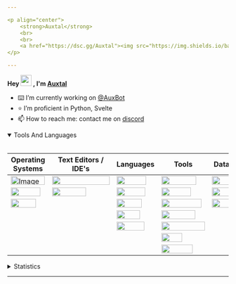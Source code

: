 ```yaml
---

<p align="center">
	<strong>Auxtal</strong>
	<br>
	<br>
	<a href="https://dsc.gg/Auxtal"><img src="https://img.shields.io/badge/Discord-5865F2.svg?logo=Discord&logoColor=white"></a>
</p>

---
```


**Hey <a href="https://dsc.gg/Auxtal"><img src="https://media.giphy.com/media/hvRJCLFzcasrR4ia7z/giphy.gif" width="25" height="25"></a> , I'm <a href="https://github.com/Auxtal">Auxtal</a>**

- ⌨️ I’m currently working on [@AuxBot](https://github.com/auxBot-discord-bot)
- ⭐ I’m proficient in Python, Svelte
- 📫 How to reach me: contact me on [discord](https://discord.com/users/327745755789918208)

<details open>
	<summary>Tools And Languages</summary>
	<br>
	<table>
		<thead>
  			<tr>
    				<th>Operating Systems</th>
    				<th>Text Editors / IDE's</th>
    				<th>Languages</th>
    				<th>Tools</th>
    				<th>Databases</th>
  			</tr>
		</thead>
		<tbody>
  			<tr>
    				<td><img src="https://img.shields.io/badge/Windows-0078D6.svg?logo=Windows&logoColor=white" alt="Image" width="77" height="20"></td>
    				<td><img src="https://img.shields.io/badge/Visual%20Studio%20Code-007ACC.svg?logo=Visual-Studio-Code&logoColor=white" width="131" height="20"></td>
    				<td><img src="https://img.shields.io/badge/Python-3776AB.svg?logo=Python&logoColor=white" width="67" height="20"></td>
    				<td><img src="https://img.shields.io/badge/Portainer-13BEF9.svg?logo=Portainer&logoColor=white" width="79" height="20"></td>
    				<td><img src="https://img.shields.io/badge/PostgreSQL-4169E1.svg?logo=PostgreSQL&logoColor=white" width="91" height="20"></td>
  			</tr>
  			<tr>
    				<td><img src="https://img.shields.io/badge/macOS-000000.svg?logo=macOS&logoColor=white" width="67" height="20"></td>
    				<td><img src="https://img.shields.io/badge/PyCharm-000000.svg?logo=PyCharm&logoColor=white" width="77" height="20"></td>
    				<td><img src="https://img.shields.io/badge/HTML5-E34F26.svg?logo=HTML5&logoColor=white" width="65" height="20"></td>
    				<td><img src="https://img.shields.io/badge/Docker-2496ED.svg?logo=Docker&logoColor=white" width="67" height="20"></td>
    				<td><img src="https://img.shields.io/badge/MongoDB-47A248.svg?logo=MongoDB&logoColor=white" width="81" height="20"></td>
  			</tr>
  			<tr>
    				<td><img src="https://img.shields.io/badge/Linux-FCC624.svg?logo=Linux&logoColor=black" width="57" height="20"></td>
    				<td></td>
    				<td><img src="https://img.shields.io/badge/CSS3-1572B6.svg?logo=CSS3&logoColor=white" width="57" height="20"></td>
    				<td><img src="https://img.shields.io/badge/Kubernetes-326CE5.svg?logo=Kubernetes&logoColor=white" width="91" height="20"></td>
    				<td><img src="https://img.shields.io/badge/redis-%23DD0031.svg?&logo=redis&logoColor=white" width="55" height="20"></td>
  			</tr>
  			<tr>
    				<td></td>
    				<td></td>
    				<td><img src="https://img.shields.io/badge/Sass-CC6699.svg?logo=Sass&logoColor=white" width="53" height="20"></td>
    				<td><img src="https://img.shields.io/badge/GraphQL-E10098.svg?logo=GraphQL&logoColor=white" width="77" height="20"></td>
    				<td></td>
  			</tr>
  			<tr>
    				<td></td>
			 	<td></td>
    				<td><img src="https://img.shields.io/badge/Svelte-FF3E00.svg?logo=Svelte&logoColor=white" width="63" height="20"></td>
    				<td><img src="https://img.shields.io/badge/Tailwind%20CSS-06B6D4.svg?logo=Tailwind-CSS&logoColor=white" width="99" height="20"></td>
    				<td></td>
  			</tr>
  			<tr>
				<td></td>
    				<td></td>
    				<td></td>
    				<td><img src="https://img.shields.io/badge/GIT-E44C30?&logo=git&logoColor=white" width="47" height="20"></td>
    				<td></td>
  			</tr>
			<tr>
    				<td></td>
    				<td></td>
    				<td></td>
    				<td><img src="https://img.shields.io/badge/starship-DD0B78?&logo=starship&logoColor=white" width="71" height="20"></td>
    				<td></td>
  			</tr>
		</tbody>
	</table>
</details>
<details>
	<summary>Statistics</summary>
	<br>

<!--START_SECTION:waka-->
![Code Time](http://img.shields.io/badge/Code%20Time-900%20hrs%2025%20mins-blue)

![Profile Views](http://img.shields.io/badge/Profile%20Views-0-blue)

**🐱 My GitHub Data** 

> 🏆 290 Contributions in the Year 2022
 > 
> 📦 672 Bytes Used in GitHub's Storage 
 > 
> 🚫 Not Opted to Hire
 > 
> 📜 4 Public Repositories 
 > 
> 🔑 0 Private Repositories  
 > 
**I'm an Early 🐤** 

```text
🌞 Morning    97 commits     █████░░░░░░░░░░░░░░░░░░░░   21.04% 
🌆 Daytime    168 commits    █████████░░░░░░░░░░░░░░░░   36.44% 
🌃 Evening    180 commits    █████████░░░░░░░░░░░░░░░░   39.05% 
🌙 Night      16 commits     ░░░░░░░░░░░░░░░░░░░░░░░░░   3.47%

```
📅 **I'm Most Productive on Tuesday** 

```text
Monday       46 commits     ██░░░░░░░░░░░░░░░░░░░░░░░   9.98% 
Tuesday      109 commits    ██████░░░░░░░░░░░░░░░░░░░   23.64% 
Wednesday    42 commits     ██░░░░░░░░░░░░░░░░░░░░░░░   9.11% 
Thursday     80 commits     ████░░░░░░░░░░░░░░░░░░░░░   17.35% 
Friday       46 commits     ██░░░░░░░░░░░░░░░░░░░░░░░   9.98% 
Saturday     33 commits     █░░░░░░░░░░░░░░░░░░░░░░░░   7.16% 
Sunday       105 commits    █████░░░░░░░░░░░░░░░░░░░░   22.78%

```


📊 **This Week I Spent My Time On** 

```text
💬 Programming Languages: 
Svelte                   56 mins             █████████████████░░░░░░░░   69.55% 
YAML                     16 mins             █████░░░░░░░░░░░░░░░░░░░░   19.85% 
TypeScript               1 min               ░░░░░░░░░░░░░░░░░░░░░░░░░   2.4% 
Other                    1 min               ░░░░░░░░░░░░░░░░░░░░░░░░░   2.35% 
CSS                      1 min               ░░░░░░░░░░░░░░░░░░░░░░░░░   2.16%

🔥 Editors: 
VS Code                  1 hr 21 mins        █████████████████████████   100.0%

🐱‍💻 Projects: 
website                  1 hr                ██████████████████░░░░░░░   74.3% 
services                 16 mins             █████░░░░░░░░░░░░░░░░░░░░   19.85% 
Unknown Project          2 mins              ░░░░░░░░░░░░░░░░░░░░░░░░░   3.03% 
Downloads                1 min               ░░░░░░░░░░░░░░░░░░░░░░░░░   1.85% 
Website                  0 secs              ░░░░░░░░░░░░░░░░░░░░░░░░░   0.97%

💻 Operating System: 
Mac                      1 hr 5 mins         ████████████████████░░░░░   80.15% 
WSL                      16 mins             █████░░░░░░░░░░░░░░░░░░░░   19.85%

```

**I Mostly Code in Python** 

```text
Python                   4 repos             ████████████████████░░░░░   80.0% 
JavaScript               1 repo              █████░░░░░░░░░░░░░░░░░░░░   20.0%

```



<!--END_SECTION:waka-->

</details>

---
